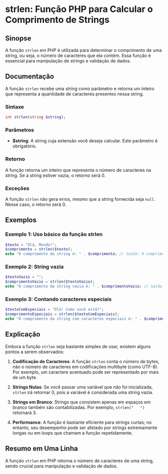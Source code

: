 <!--
Meta Description: # strlen: Função PHP para Calcular o Comprimento de Strings ## Sinopse A função `strlen` em PHP é utilizada para determinar o comprimento de uma strin...
Meta Keywords: string, strlen, função, comprimento, caracteres
-->

# strlen: Função PHP para Calcular o Comprimento de Strings

## Sinopse
A função `strlen` em PHP é utilizada para determinar o comprimento de uma string, ou seja, o número de caracteres que ela contém. Essa função é essencial para manipulação de strings e validação de dados.

## Documentação
A função `strlen` recebe uma string como parâmetro e retorna um inteiro que representa a quantidade de caracteres presentes nessa string.

### Sintaxe
```php
int strlen(string $string);
```

### Parâmetros
- **$string**: A string cuja extensão você deseja calcular. Este parâmetro é obrigatório.

### Retorno
A função retorna um inteiro que representa o número de caracteres na string. Se a string estiver vazia, o retorno será 0.

### Exceções
A função `strlen` não gera erros, mesmo que a string fornecida seja `null`. Nesse caso, o retorno será 0.

## Exemplos

### Exemplo 1: Uso básico da função strlen
```php
$texto = "Olá, Mundo!";
$comprimento = strlen($texto);
echo "O comprimento da string é: " . $comprimento; // Saída: O comprimento da string é: 12
```

### Exemplo 2: String vazia
```php
$textoVazio = "";
$comprimentoVazio = strlen($textoVazio);
echo "O comprimento da string vazia é: " . $comprimentoVazio; // Saída: O comprimento da string vazia é: 0
```

### Exemplo 3: Contando caracteres especiais
```php
$textoComEspeciais = "Olá! Como você está?";
$comprimentoEspeciais = strlen($textoComEspeciais);
echo "O comprimento da string com caracteres especiais é: " . $comprimentoEspeciais; // Saída: O comprimento da string com caracteres especiais é: 23
```

## Explicação
Embora a função `strlen` seja bastante simples de usar, existem alguns pontos a serem observados:

1. **Codificação de Caracteres**: A função `strlen` conta o número de bytes, não o número de caracteres em codificações multibyte (como UTF-8). Por exemplo, um caractere acentuado pode ser representado por mais de um byte.
   
2. **Strings Nulas**: Se você passar uma variável que não foi inicializada, `strlen` irá retornar 0, pois a variável é considerada uma string vazia.

3. **Strings em Branco**: Strings que consistem apenas em espaços em branco também são contabilizadas. Por exemplo, `strlen("   ")` retornará 3.

4. **Performance**: A função é bastante eficiente para strings curtas; no entanto, seu desempenho pode ser afetado por strings extremamente longas ou em loops que chamam a função repetidamente.

## Resumo em Uma Linha
A função `strlen` em PHP retorna o número de caracteres de uma string, sendo crucial para manipulação e validação de dados.